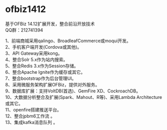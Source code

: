 # ofbiz1412
基于OFBiz 14.12扩展开发，整合前沿开放技术<br/>
QQ群：212741394


1、前端商城采用qalingo、BroadleafCommerce或moqui开发。<br/>
2、手机客户端开发(Cordova或其他)。<br/>
3、API Gateway采用kong。<br/>
4、整合Solr 5.x作为站内搜索。<br/>
5、整合Redis 3.x作为Session存储。<br/>
6、整合Apache Ignite作为缓存或其它。<br/>
7、整合bootstrap作为后台管理UI。<br/>
8、采用微服务架构扩展OFBiz，提供对外服务。<br/>
9、数据库扩展：支持VoltDB(首选)、GemFire XD、CockroachDB。<br/>
10、大数据分析整合及扩展(Spark、Mahout、R等)、采用Lambda Architecture或其它。<br/>
11、openfire搭建推送平台。<br/>
12、整合jpbm6工作流 。<br/>
13、集成kafka消息队列 。<br/>
